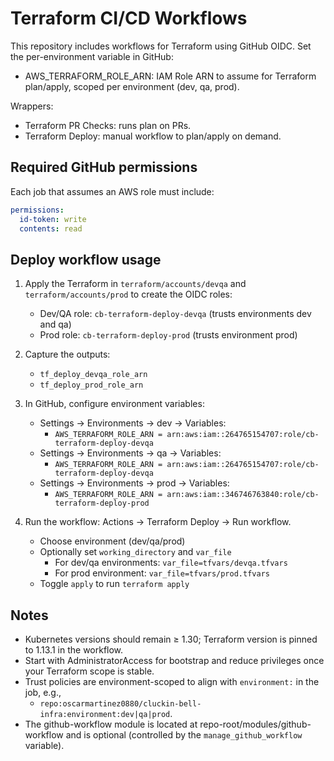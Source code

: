 # Terraform CI/CD Workflows

This repository includes workflows for Terraform using GitHub OIDC. Set the per-environment variable in GitHub:

- AWS_TERRAFORM_ROLE_ARN: IAM Role ARN to assume for Terraform plan/apply, scoped per environment (dev, qa, prod).

Wrappers:
- Terraform PR Checks: runs plan on PRs.
- Terraform Deploy: manual workflow to plan/apply on demand.

## Required GitHub permissions

Each job that assumes an AWS role must include:

```yaml
permissions:
  id-token: write
  contents: read
```

## Deploy workflow usage

1. Apply the Terraform in `terraform/accounts/devqa` and `terraform/accounts/prod` to create the OIDC roles:
   - Dev/QA role: `cb-terraform-deploy-devqa` (trusts environments dev and qa)
   - Prod role: `cb-terraform-deploy-prod` (trusts environment prod)

2. Capture the outputs:
   - `tf_deploy_devqa_role_arn`
   - `tf_deploy_prod_role_arn`

3. In GitHub, configure environment variables:
   - Settings → Environments → dev → Variables:
     - `AWS_TERRAFORM_ROLE_ARN = arn:aws:iam::264765154707:role/cb-terraform-deploy-devqa`
   - Settings → Environments → qa → Variables:
     - `AWS_TERRAFORM_ROLE_ARN = arn:aws:iam::264765154707:role/cb-terraform-deploy-devqa`
   - Settings → Environments → prod → Variables:
     - `AWS_TERRAFORM_ROLE_ARN = arn:aws:iam::346746763840:role/cb-terraform-deploy-prod`

4. Run the workflow: Actions → Terraform Deploy → Run workflow.
   - Choose environment (dev/qa/prod)
   - Optionally set `working_directory` and `var_file`
     - For dev/qa environments: `var_file=tfvars/devqa.tfvars`
     - For prod environment: `var_file=tfvars/prod.tfvars`
   - Toggle `apply` to run `terraform apply`

## Notes

- Kubernetes versions should remain ≥ 1.30; Terraform version is pinned to 1.13.1 in the workflow.
- Start with AdministratorAccess for bootstrap and reduce privileges once your Terraform scope is stable.
- Trust policies are environment-scoped to align with `environment:` in the job, e.g.,
  - `repo:oscarmartinez0880/cluckin-bell-infra:environment:dev|qa|prod`.
- The github-workflow module is located at repo-root/modules/github-workflow and is optional (controlled by the `manage_github_workflow` variable).